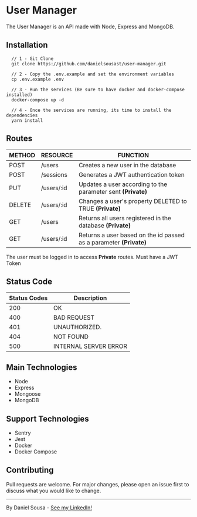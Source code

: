 # User Manager

The User Manager is an API made with Node, Express and MongoDB.

## Installation

```
  // 1 - Git Clone
  git clone https://github.com/danielsousast/user-manager.git

  // 2 - Copy the .env.example and set the environment variables
  cp .env.example .env

  // 3 - Run the services (Be sure to have docker and docker-compose installed)
  docker-compose up -d

  // 4 - Once the services are running, its time to install the dependencies
  yarn install

```

## Routes


| METHOD       | RESOURCE      | FUNCTION                                            |
| ------------ | --------------|-----------------------------------------------------|
|  POST        |  /users       | Creates a new user in the database                  |
|  POST        |  /sessions    | Generates a JWT authentication token                |
|  PUT         |  /users/:id   | Updates a user according to the parameter sent **(Private)**|
|  DELETE      |  /users/:id   | Changes a user's property DELETED to TRUE **(Private)**|
|  GET         |  /users       | Returns all users registered in the database **(Private)**|
|  GET         |  /users/:id   | Returns a user based on the id passed as a parameter **(Private)**|

The user must be logged in to access **Private** routes. Must have a JWT Token

## Status Code

| Status Codes | Description            |
| ------------ | ---------------------- |
|  200         |  OK                    |
|  400         |  BAD REQUEST           |
|  401         |  UNAUTHORIZED.         |
|  404         |  NOT FOUND             |
|  500         |  INTERNAL SERVER ERROR |

## Main Technologies
* Node
* Express
* Mongoose
* MongoDB

## Support Technologies
* Sentry
* Jest
* Docker
* Docker Compose

## Contributing
Pull requests are welcome. For major changes, please open an issue first to discuss what you would like to change.

---

By Daniel Sousa - [See my LinkedIn!](https://www.linkedin.com/in/danielsousast/)
